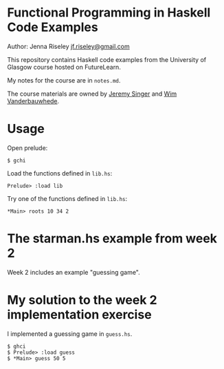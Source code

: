 # Functional Programming in Haskell Code Examples

Author: Jenna Riseley
jf.riseley@gmail.com

This repository contains Haskell code examples from the University of Glasgow course hosted on FutureLearn.

My notes for the course are in `notes.md`.

The course materials are owned by [Jeremy Singer](http://dcs.gla.ac.uk/~jsinger) and [Wim Vanderbauwhede](http://www.dcs.gla.ac.uk/~wim/).


# Usage

Open prelude:

```
$ gchi
```

Load the functions defined in `lib.hs`:

```
Prelude> :load lib
```

Try one of the functions defined in `lib.hs`:

```
*Main> roots 10 34 2
```

# The starman.hs example from week 2

Week 2 includes an example "guessing game". 

# My solution to the week 2 implementation exercise

I implemented a guessing game in `guess.hs`.

```
$ ghci
$ Prelude> :load guess
$ *Main> guess 50 5
```